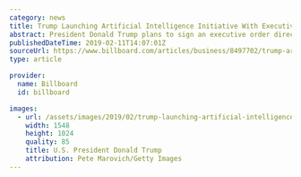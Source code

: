 ```yaml
---
category: news
title: Trump Launching Artificial Intelligence Initiative With Executive Order
abstract: President Donald Trump plans to sign an executive order directing federal agencies to prioritize research and development in the field of artificial intelligence.
publishedDateTime: 2019-02-11T14:07:01Z
sourceUrl: https://www.billboard.com/articles/business/8497702/trump-artificial-intelligence-initiative-executive-order
type: article

provider:
  name: Billboard
  id: billboard

images:
  - url: /assets/images/2019/02/trump-launching-artificial-intelligence-initiative-with-executive-order-1.jpg
    width: 1548
    height: 1024
    quality: 85
    title: U.S. President Donald Trump
    attribution: Pete Marovich/Getty Images
---
```

